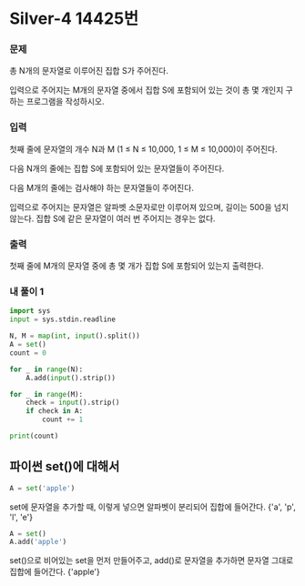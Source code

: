 # Silver-4 14425번

### 문제

<p>총 N개의 문자열로 이루어진 집합 S가 주어진다.</p>

<p>입력으로 주어지는 M개의 문자열 중에서&nbsp;집합 S에 포함되어 있는 것이 총 몇 개인지 구하는 프로그램을 작성하시오.</p>

### 입력

<p>첫째 줄에 문자열의 개수 N과 M (1 ≤ N ≤ 10,000, 1 ≤ M ≤ 10,000)이 주어진다.&nbsp;</p>

<p>다음 N개의 줄에는 집합 S에 포함되어 있는 문자열들이 주어진다.</p>

<p>다음 M개의 줄에는 검사해야 하는 문자열들이 주어진다.</p>

<p>입력으로 주어지는 문자열은 알파벳 소문자로만 이루어져 있으며, 길이는 500을 넘지 않는다. 집합 S에 같은 문자열이 여러 번 주어지는 경우는 없다.</p>

### 출력

<p>첫째 줄에 M개의 문자열 중에 총 몇 개가 집합 S에 포함되어 있는지 출력한다.</p>

### 내 풀이 1

```python
import sys
input = sys.stdin.readline

N, M = map(int, input().split())
A = set()
count = 0

for _ in range(N):
    A.add(input().strip())

for _ in range(M):
    check = input().strip()
    if check in A:
        count += 1

print(count)
```

## 파이썬 set()에 대해서
```python
A = set('apple')
```

set에 문자열을 추가할 때, 이렇게 넣으면 알파벳이 분리되어 집합에 들어간다.
{'a', 'p', 'l', 'e'}

```python
A = set()
A.add('apple')
```

set()으로 비어있는 set을 먼저 만들어주고, add()로 문자열을 추가하면 문자열 그대로 집합에 들어간다.
{'apple'}
